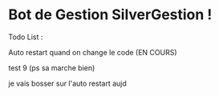 # Bot de Gestion SilverGestion !

Todo List :

Auto restart quand on change le code (EN COURS)

test 9 (ps sa marche bien)

je vais bosser sur l'auto restart aujd
